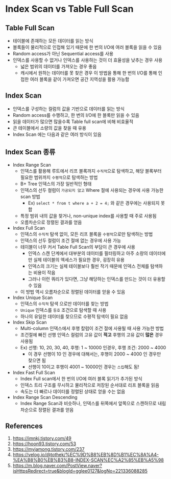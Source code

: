 # Index Scan vs Table Full Scan

## Table Full Scan

- 테이블에 존재하는 모든 데이터를 읽는 방식
- 블록들이 물리적으로 인접해 있기 때문에 한 번의 I/O에 여러 블록을 읽을 수 있음
- Random access가 아닌 Sequential access를 사용
- 인덱스를 사용할 수 없거나 인덱스를 사용하는 것이 더 효율성을 낮추는 경우 사용
  - 넓은 범위의 데이터를 가져오는 경우 좋음
  - 캐시에서 원하는 데이터를 못 찾은 경우 이 방법을 통해 한 번의 I/O를 통해 인접한 여러 블록을 같이 가져오면 공간 지역성을 활용 가능함

## Index Scan

- 인덱스를 구성하는 컬럼의 값을 기반으로 데이터를 읽는 방식
- Random access를 수행하고, 한 번의 I/O에 한 블록만 읽을 수 있음
- 읽을 데이터가 많으면 많을수록 Table full scan에 비해 비효율적
- 큰 테이블에서 소량의 값을 찾을 때 유용
- Index Scan 에는 다음과 같은 여러 방식이 있음

## Index Scan 종류

- Index Range Scan
  - 인덱스를 활용해 루트에서 리프 블록까지 `수직적`으로 탐색하고, 해당 블록부터 필요한 범위까지 `수평적`으로 탐색하는 방법
  - B+ Tree 인덱스의 가장 일반적인 형태
  - 인덱스의 선두 컬럼이 `가공되지 않고` Where 절에 사용되는 경우에 사용 가능한 scan 방법
    - Ex) `select * from t where a + 2 = 4;` 와 같은 경우에는 사용되지 못함
  - 특정 범위 내의 값을 찾거나, non-unique index를 사용할 때 주로 사용됨
  - 오름차순으로 정렬된 결과를 얻음
- Index Full Scan
  - 인덱스의 `수직적` 탐색 없이, 모든 리프 블록을 `수평적`으로만 탐색하는 방법
  - 인덱스의 선두 컬럼이 조건 절에 없는 경우에 사용 가능
  - 테이블이 너무 커서 Table Full Scan의 부담이 큰 경우에 사용
    - 인덱스 스캔 단계에서 대부분의 데이터를 필터링하고 아주 소량의 데이터에만 실제 테이블의 엑세스가 필요한 경우, 굉장히 유용
    - 인덱스의 크기는 실제 테이블보다 훨씬 작기 때문에 인덱스 전체를 탐색하는 비용이 작음
    - 그러나 이런 쿼리가 있다면, 그냥 해당하는 인덱스를 만드는 것이 더 유용할 수 있음
  - 이 방법 역시 오름차순으로 정렬된 데이터를 얻을 수 있음
- Index Unique Scan
  - 인덱스의 `수직적` 탐색 으로만 데이터를 찾는 방법
  - `Unique` 인덱스를 `등호` 조건으로 탐색할 때 사용
  - 하나의 유일한 데이터를 찾으므로 수평적 탐색이 필요 없음
- Index Skip Scan
  - Multi-column 인덱스에서 후행 칼럼이 조건 절에 사용될 때 사용 가능한 방법
  - 조건절에 빠진 선행 인덱스 컬럼의 고유 값이 **적고** 후행의 고유 값이 **많은** 경우 사용됨
  - Ex) 선행: 10, 20, 30, 40, 후행: 1 ~ 10000 인경우, 후행 조건: 2000 ~ 4000
    - 이 경우 선행이 10 인 경우에 대해서는, 후행이 2000 ~ 4000 인 경우만 찾으면 됨
    - 선행이 10이고 후행이 4001 ~ 10000인 경우는 `스킵`해도 됨!
- Index Fast Full Scan
  - Index Full scan에서 한 번의 I/O에 여러 블록 읽기가 추가된 방식
  - 인덱스 트리 구조를 무시하고 물리적으로 저장된 순서대로 리프 블록을 읽음
  - 속도는 더 빠르나 데이터를 정렬된 상태로 얻을 수는 없음
- Index Range Scan Descending
  - Index Range Scan과 비슷하나, 인덱스를 뒤쪽에서 앞쪽으로 스캔하므로 내림차순으로 정렬된 결과를 얻음

## References

1. https://imnkj.tistory.com/49
2. https://hoon93.tistory.com/53
3. https://myjamong.tistory.com/237
4. https://velog.io/@tothek/%EC%9D%B8%EB%8D%B1%EC%8A%A4-%EA%B8%B0%EB%B3%B8-INDEX-SCAN%EC%A2%85%EB%A5%98
5. https://m.blog.naver.com/PostView.naver?isHttpsRedirect=true&blogId=gglee0127&logNo=221336088285
